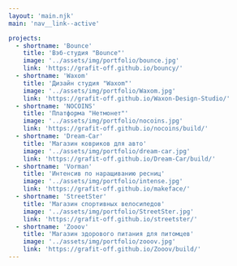 ```yaml
---
layout: 'main.njk'
main: 'nav__link--active'

projects:
  - shortname: 'Bounce'
    title: 'Вэб-студия "Bounce"'
    image: '../assets/img/portfolio/bounce.jpg'
    link: 'https://grafit-off.github.io/bouncy/'
  - shortname: 'Waxom'
    title: 'Дизайн студия "Waxom"'
    image: '../assets/img/portfolio/Waxom.jpg'
    link: 'https://grafit-off.github.io/Waxon-Design-Studio/'
  - shortname: 'NOCOINS'
    title: 'Платформа "Нетмонет"'
    image: '../assets/img/portfolio/nocoins.jpg'
    link: 'https://grafit-off.github.io/nocoins/build/'
  - shortname: 'Dream-Car'
    title: 'Магазин ковриков для авто'
    image: '../assets/img/portfolio/dream-car.jpg'
    link: 'https://grafit-off.github.io/Dream-Car/build/'
  - shortname: 'Vorman'
    title: 'Интенсив по наращиванию ресниц'
    image: '../assets/img/portfolio/intense.jpg'
    link: 'https://grafit-off.github.io/makeface/'
  - shortname: 'StreetSter'
    title: 'Магазин спортивных велосипедов'
    image: '../assets/img/portfolio/StreetSter.jpg'
    link: 'https://grafit-off.github.io/streetster/'
  - shortname: 'Zooov'
    title: 'Магазин здорового питания для питомцев'
    image: '../assets/img/portfolio/zooov.jpg'
    link: 'https://grafit-off.github.io/Zooov/build/'
---
```

